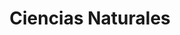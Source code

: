 ---
title: 'Ciencias Naturales'
coverImage: '@/assets/images/portada-general-ciencias-naturales-primaria.jpg'
---